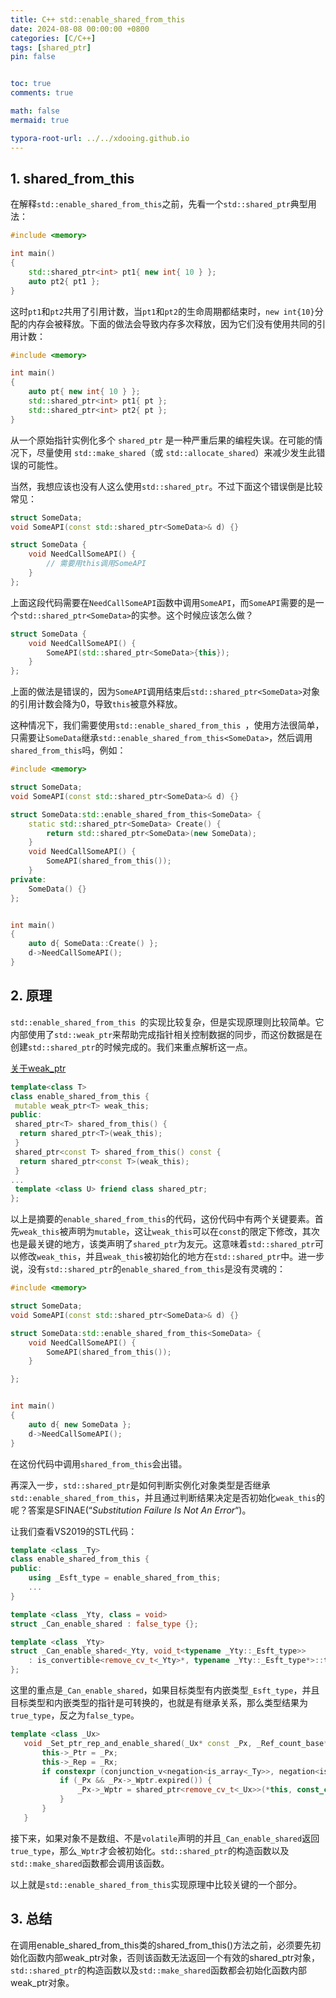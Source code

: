 ```yaml
---
title: C++ std::enable_shared_from_this
date: 2024-08-08 00:00:00 +0800
categories: [C/C++]
tags: [shared_ptr]
pin: false


toc: true
comments: true

math: false
mermaid: true

typora-root-url: ../../xdooing.github.io
---
```








## 1. shared_from_this

在解释`std::enable_shared_from_this`之前，先看一个`std::shared_ptr`典型用法：

```c++
#include <memory>

int main()
{
    std::shared_ptr<int> pt1{ new int{ 10 } };
    auto pt2{ pt1 };
}
```

这时`pt1`和`pt2`共用了引用计数，当`pt1`和`pt2`的生命周期都结束时，`new int{10}`分配的内存会被释放。下面的做法会导致内存多次释放，因为它们没有使用共同的引用计数：

```c++
#include <memory>

int main()
{
    auto pt{ new int{ 10 } };
    std::shared_ptr<int> pt1{ pt };
    std::shared_ptr<int> pt2{ pt };
}
```

从一个原始指针实例化多个 `shared_ptr` 是一种严重后果的编程失误。在可能的情况下，尽量使用 `std::make_shared`（或 `std::allocate_shared`）来减少发生此错误的可能性。

当然，我想应该也没有人这么使用`std::shared_ptr`。不过下面这个错误倒是比较常见：

```c++
struct SomeData;
void SomeAPI(const std::shared_ptr<SomeData>& d) {}

struct SomeData {
    void NeedCallSomeAPI() {
        // 需要用this调用SomeAPI
    }
};
```

上面这段代码需要在`NeedCallSomeAPI`函数中调用`SomeAPI`，而`SomeAPI`需要的是一个`std::shared_ptr<SomeData>`的实参。这个时候应该怎么做？

```c++
struct SomeData {
    void NeedCallSomeAPI() {
        SomeAPI(std::shared_ptr<SomeData>{this});
    }
};
```

上面的做法是错误的，因为`SomeAPI`调用结束后`std::shared_ptr<SomeData>`对象的引用计数会降为0，导致`this`被意外释放。

这种情况下，我们需要使用`std::enable_shared_from_this `，使用方法很简单，只需要让`SomeData`继承`std::enable_shared_from_this<SomeData>`，然后调用`shared_from_this`吗，例如：

```c++
#include <memory>

struct SomeData;
void SomeAPI(const std::shared_ptr<SomeData>& d) {}

struct SomeData:std::enable_shared_from_this<SomeData> {
    static std::shared_ptr<SomeData> Create() {
        return std::shared_ptr<SomeData>(new SomeData);
    }
    void NeedCallSomeAPI() {
        SomeAPI(shared_from_this());
    }
private:
    SomeData() {}
};


int main()
{
    auto d{ SomeData::Create() };
    d->NeedCallSomeAPI();
}
```



## 2. 原理

`std::enable_shared_from_this `的实现比较复杂，但是实现原理则比较简单。它内部使用了`std::weak_ptr`来帮助完成指针相关控制数据的同步，而这份数据是在创建`std::shared_ptr`的时候完成的。我们来重点解析这一点。

[关于weak_ptr](https://subingwen.cn/cpp/weak_ptr/ )

```c++
template<class T>
class enable_shared_from_this {
 mutable weak_ptr<T> weak_this;
public:
 shared_ptr<T> shared_from_this() {
  return shared_ptr<T>(weak_this); 
 }
 shared_ptr<const T> shared_from_this() const {
  return shared_ptr<const T>(weak_this); 
 }
...
 template <class U> friend class shared_ptr;
};
```

以上是摘要的`enable_shared_from_this`的代码，这份代码中有两个关键要素。首先`weak_this`被声明为`mutable`，这让`weak_this`可以在`const`的限定下修改，其次也是最关键的地方，该类声明了`shared_ptr`为友元。这意味着`std::shared_ptr`可以修改`weak_this`，并且`weak_this`被初始化的地方在`std::shared_ptr`中。进一步说，没有`std::shared_ptr`的`enable_shared_from_this`是没有灵魂的：

```c++
#include <memory>

struct SomeData;
void SomeAPI(const std::shared_ptr<SomeData>& d) {}

struct SomeData:std::enable_shared_from_this<SomeData> {
    void NeedCallSomeAPI() {
        SomeAPI(shared_from_this());
    }

};


int main()
{
    auto d{ new SomeData };
    d->NeedCallSomeAPI();
}
```

在这份代码中调用`shared_from_this`会出错。

再深入一步，`std::shared_ptr`是如何判断实例化对象类型是否继承`std::enable_shared_from_this`，并且通过判断结果决定是否初始化`weak_this`的呢？答案是SFINAE(“*Substitution Failure Is Not An Error*“)。

让我们查看VS2019的STL代码：

```c++
template <class _Ty>
class enable_shared_from_this { 
public:
    using _Esft_type = enable_shared_from_this;
    ...
}

template <class _Yty, class = void>
struct _Can_enable_shared : false_type {};

template <class _Yty>
struct _Can_enable_shared<_Yty, void_t<typename _Yty::_Esft_type>>
    : is_convertible<remove_cv_t<_Yty>*, typename _Yty::_Esft_type*>::type {
};
```

这里的重点是`_Can_enable_shared`，如果目标类型有内嵌类型`_Esft_type`，并且目标类型和内嵌类型的指针是可转换的，也就是有继承关系，那么类型结果为`true_type`，反之为`false_type`。

```c++
template <class _Ux>
   void _Set_ptr_rep_and_enable_shared(_Ux* const _Px, _Ref_count_base* const _Rx) noexcept {
       this->_Ptr = _Px;
       this->_Rep = _Rx;
       if constexpr (conjunction_v<negation<is_array<_Ty>>, negation<is_volatile<_Ux>>, _Can_enable_shared<_Ux>>) {
           if (_Px && _Px->_Wptr.expired()) {
               _Px->_Wptr = shared_ptr<remove_cv_t<_Ux>>(*this, const_cast<remove_cv_t<_Ux>*>(_Px));
           }
       }
   }
```

接下来，如果对象不是数组、不是`volatile`声明的并且`_Can_enable_shared`返回`true_type`，那么`_Wptr`才会被初始化。`std::shared_ptr`的构造函数以及`std::make_shared`函数都会调用该函数。

以上就是`std::enable_shared_from_this`实现原理中比较关键的一个部分。

## 3. 总结

在调用enable_shared_from_this类的shared_from_this()方法之前，必须要先初始化函数内部weak_ptr对象，否则该函数无法返回一个有效的shared_ptr对象，`std::shared_ptr`的构造函数以及`std::make_shared`函数都会初始化函数内部weak_ptr对象。
